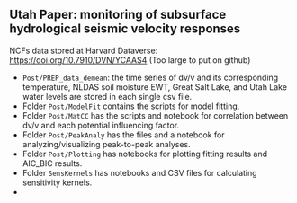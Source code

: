 ## Utah Paper: monitoring of subsurface hydrological seismic velocity responses


NCFs data stored at Harvard Dataverse: https://doi.org/10.7910/DVN/YCAAS4
(Too large to put on github)

- `Post/PREP_data_demean`: the time series of dv/v and its corresponding temperature, NLDAS soil moisture EWT, Great Salt Lake, and Utah Lake water levels are stored in each single csv file.
- Folder `Post/ModelFit` contains the scripts for model fitting. 
- Folder `Post/MatCC` has the scripts and notebook for correlation between dv/v and each potential influencing factor. 
- Folder `Post/PeakAnaly` has the files and a notebook for analyzing/visualizing peak-to-peak analyses. 
- Folder `Post/Plotting` has notebooks for plotting fitting results and AIC_BIC results. 
- Folder `SensKernels` has notebooks and CSV files for calculating sensitivity kernels.
- 
